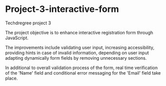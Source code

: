 # Project-3-interactive-form
 Techdregree project 3

The project objective is to enhance interactive registration form through JavaScript. 

The improvements include validating user input, increasing accessibility, providing hints in case of invalid information, depending on user input adapting dynamically form fields by removing unnecessary sections. 

In additional to overall validation process of the form, real time verification of the 'Name' field and conditional error messaging for the 'Email' field take place.

